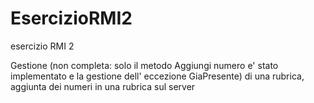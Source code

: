 # EsercizioRMI2
esercizio RMI 2

Gestione (non completa: solo il metodo Aggiungi numero e' stato implementato e la gestione dell' eccezione GiaPresente) di una rubrica, aggiunta dei numeri in una rubrica sul server 
